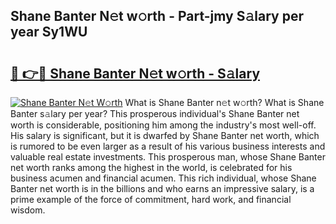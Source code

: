 ## Shane Banter N𝚎t w𝚘rth - Part-jmy S𝚊lary per year Sy1WU

# <h2><a href="http://gc1cols.nevu.top/?p=Shane+Banter">🔗 👉🔴 Shane Banter N𝚎t w𝚘rth - S𝚊lary</a></h2>

[![Shane Banter N𝚎t W𝚘rth](https://i.imgur.com/Oavwk0R.jpeg)](http://gc1cols.nevu.top/?p=Shane+Banter)
What is Shane Banter n𝚎t w𝚘rth? What is Shane Banter s𝚊lary per year?
This prosperous individual's Shane Banter net worth is considerable, positioning him among the industry's most well-off. His salary is significant, but it is dwarfed by Shane Banter net worth, which is rumored to be even larger as a result of his various business interests and valuable real estate investments. This prosperous man, whose Shane Banter net worth ranks among the highest in the world, is celebrated for his business acumen and financial acumen. This rich individual, whose Shane Banter net worth is in the billions and who earns an impressive salary, is a prime example of the force of commitment, hard work, and financial wisdom.
